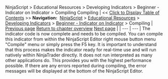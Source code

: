﻿
NinjaScript \> Educational Resources \> Developing Indicators \> Beginner \- Indicator on Indicator \> Compiling
Compiling
| \<\< [Click to Display Table of Contents](compiling2.md) \>\> **Navigation:**     [NinjaScript](ninjascript.md) \> [Educational Resources](educational_resources.md) \> [Developing Indicators](developing_indicators.md) \> [Beginner \- Indicator on Indicator](beginner_-_indicator_on_indica.md) \> Compiling | [Previous page](entering_calculation_logic2.md) [Return to chapter overview](beginner_-_indicator_on_indica.md) [Next page](using2.md) |
| --- | --- |
The indicator code is now complete and needs to be compiled. You can compile this indicator from within the NinjaScript Editor right mouse button menu "Compile" menu or simply press the F5 key. It is important to understand that this process makes the indicator ready for real\-time use and will run natively within NinjaTrader directly. It does not run interpreted as many other applications do. This provides you with the highest performance possible. If there are any errors reported during compiling, the error messages will be displayed at the bottom of the NinjaScript Editor.

